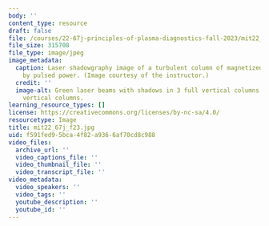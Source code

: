 ```yaml
---
body: ''
content_type: resource
draft: false
file: /courses/22-67j-principles-of-plasma-diagnostics-fall-2023/mit22_67j_f23.jpg
file_size: 315708
file_type: image/jpeg
image_metadata:
  caption: Laser shadowgraphy image of a turbulent column of magnetized plasma, driven
    by pulsed power. (Image courtesy of the instructor.)
  credit: ''
  image-alt: Green laser beams with shadows in 3 full vertical columns and 2 half
    vertical columns.
learning_resource_types: []
license: https://creativecommons.org/licenses/by-nc-sa/4.0/
resourcetype: Image
title: mit22_67j_f23.jpg
uid: f591fed9-5bca-4f82-a936-6af70cd8c988
video_files:
  archive_url: ''
  video_captions_file: ''
  video_thumbnail_file: ''
  video_transcript_file: ''
video_metadata:
  video_speakers: ''
  video_tags: ''
  youtube_description: ''
  youtube_id: ''
---
```

